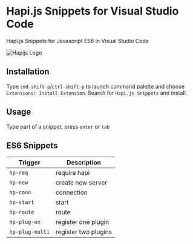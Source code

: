# Hapi.js Snippets for Visual Studio Code
Hapi.js Snippets for Javascript ES6 in Visual Studio Code

![Hapijs Logo](https://github.com/deerawan/vscode-hapijs-snippets/raw/master/images/hapijs-logo.png)

## Installation
Type `cmd-shift-p`/`ctrl-shift-p` to launch command palette and choose `Extensions: Install Extension`. Search for `Hapi.js Snippets` and install.

## Usage
Type part of a snippet, press `enter` or `tab`

## ES6 Snippets
| Trigger                     | Description |
| -------                     | ----------- |
| `hp-req`                    | require hapi |
| `hp-new`                    | create new server |
| `hp-conn`                   | connection |
| `hp-start`                  | start |
| `hp-route`                  | route |
| `hp-plug-on`                | register one plugin |
| `hp-plug-multi`             | register two plugins |

